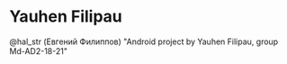 # Yauhen Filipau
@hal_str (Евгений Филиппов)
"Android project by Yauhen Filipau, group Md-AD2-18-21"